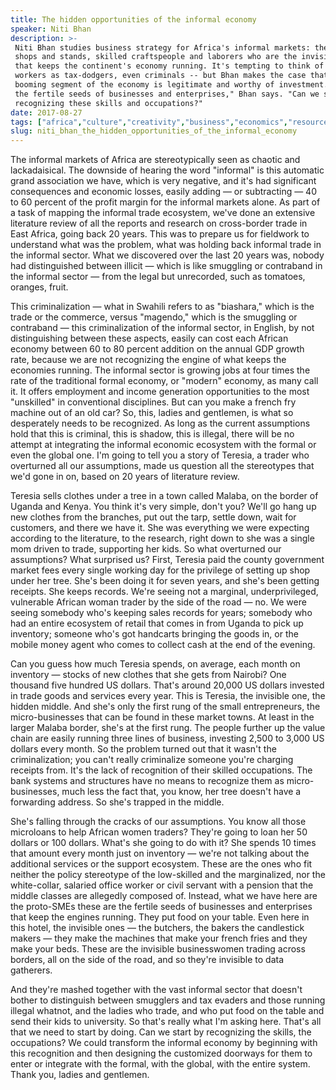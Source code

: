 ```yaml
---
title: The hidden opportunities of the informal economy
speaker: Niti Bhan
description: >-
 Niti Bhan studies business strategy for Africa's informal markets: the small
 shops and stands, skilled craftspeople and laborers who are the invisible engine
 that keeps the continent's economy running. It's tempting to think of these
 workers as tax-dodgers, even criminals -- but Bhan makes the case that this
 booming segment of the economy is legitimate and worthy of investment. "These are
 the fertile seeds of businesses and enterprises," Bhan says. "Can we start by
 recognizing these skills and occupations?"
date: 2017-08-27
tags: ["africa","culture","creativity","business","economics","resources","investment","social-change","society"]
slug: niti_bhan_the_hidden_opportunities_of_the_informal_economy
---
```


The informal markets of Africa are stereotypically seen as chaotic and lackadaisical. The
downside of hearing the word "informal" is this automatic grand association we have, which
is very negative, and it's had significant consequences and economic losses, easily adding
— or subtracting — 40 to 60 percent of the profit margin for the informal markets alone.
As part of a task of mapping the informal trade ecosystem, we've done an extensive
literature review of all the reports and research on cross-border trade in East Africa,
going back 20 years. This was to prepare us for fieldwork to understand what was the
problem, what was holding back informal trade in the informal sector. What we discovered
over the last 20 years was, nobody had distinguished between illicit — which is like
smuggling or contraband in the informal sector — from the legal but unrecorded, such as
tomatoes, oranges, fruit.

This criminalization — what in Swahili refers to as "biashara," which is the trade or the
commerce, versus "magendo," which is the smuggling or contraband — this criminalization of
the informal sector, in English, by not distinguishing between these aspects, easily can
cost each African economy between 60 to 80 percent addition on the annual GDP growth rate,
because we are not recognizing the engine of what keeps the economies running. The informal
sector is growing jobs at four times the rate of the traditional formal economy, or
"modern" economy, as many call it. It offers employment and income generation
opportunities to the most "unskilled" in conventional disciplines. But can you make a
french fry machine out of an old car? So, this, ladies and gentlemen, is what so
desperately needs to be recognized. As long as the current assumptions hold that this is
criminal, this is shadow, this is illegal, there will be no attempt at integrating the
informal economic ecosystem with the formal or even the global one. I'm going to tell you a
story of Teresia, a trader who overturned all our assumptions, made us question all the
stereotypes that we'd gone in on, based on 20 years of literature review.

Teresia sells clothes under a tree in a town called Malaba, on the border of Uganda and
Kenya. You think it's very simple, don't you? We'll go hang up new clothes from the
branches, put out the tarp, settle down, wait for customers, and there we have it. She was
everything we were expecting according to the literature, to the research, right down to
she was a single mom driven to trade, supporting her kids. So what overturned our
assumptions? What surprised us? First, Teresia paid the county government market fees
every single working day for the privilege of setting up shop under her tree. She's been
doing it for seven years, and she's been getting receipts. She keeps records. We're seeing
not a marginal, underprivileged, vulnerable African woman trader by the side of the road —
no. We were seeing somebody who's keeping sales records for years; somebody who had an
entire ecosystem of retail that comes in from Uganda to pick up inventory; someone who's
got handcarts bringing the goods in, or the mobile money agent who comes to collect cash
at the end of the evening.

Can you guess how much Teresia spends, on average, each month on inventory — stocks of new
clothes that she gets from Nairobi? One thousand five hundred US dollars. That's around
20,000 US dollars invested in trade goods and services every year. This is Teresia, the
invisible one, the hidden middle. And she's only the first rung of the small entrepreneurs,
the micro-businesses that can be found in these market towns. At least in the larger
Malaba border, she's at the first rung. The people further up the value chain are easily
running three lines of business, investing 2,500 to 3,000 US dollars every month. So the
problem turned out that it wasn't the criminalization; you can't really criminalize
someone you're charging receipts from. It's the lack of recognition of their skilled
occupations. The bank systems and structures have no means to recognize them as
micro-businesses, much less the fact that, you know, her tree doesn't have a forwarding
address. So she's trapped in the middle.

She's falling through the cracks of our assumptions. You know all those microloans to help
African women traders? They're going to loan her 50 dollars or 100 dollars. What's she
going to do with it? She spends 10 times that amount every month just on inventory — we're
not talking about the additional services or the support ecosystem. These are the ones who
fit neither the policy stereotype of the low-skilled and the marginalized, nor the
white-collar, salaried office worker or civil servant with a pension that the middle
classes are allegedly composed of. Instead, what we have here are the proto-SMEs these are
the fertile seeds of businesses and enterprises that keep the engines running. They put
food on your table. Even here in this hotel, the invisible ones — the butchers, the bakers
the candlestick makers — they make the machines that make your french fries and they make
your beds. These are the invisible businesswomen trading across borders, all on the side
of the road, and so they're invisible to data gatherers.

And they're mashed together with the vast informal sector that doesn't bother to
distinguish between smugglers and tax evaders and those running illegal whatnot, and the
ladies who trade, and who put food on the table and send their kids to university. So
that's really what I'm asking here. That's all that we need to start by doing. Can we
start by recognizing the skills, the occupations? We could transform the informal economy
by beginning with this recognition and then designing the customized doorways for them to
enter or integrate with the formal, with the global, with the entire system. Thank you,
ladies and gentlemen.

<!--
ad_duration=3.33
comment_count=10
event="TEDGlobal 2017"
external_start_time=0
has_talk_citation=1
intro_duration=11.82
is_subtitle_required="False"
is_talk_featured="True"
language="en"
language_swap="False"
native_language="en"
number_of_related_talks=6
number_of_speakers=1
number_of_subtitled_videos=19
number_of_tags=9
number_of_talk_download_languages=19
number_of_talk_more_resources=0
number_of_talk_recommendations=1
number_of_talks_take_actions=0
post_ad_duration=0.83
published_timestamp="2017-11-20 16:03:49"
recording_date="2017-08-27"
speaker_description="Human-centered strategist"
speaker_is_published=1
speaker_name="Niti Bhan"
talk_more_resources=[]
talk_name="The hidden opportunities of the informal economy"
talk_recommendations_blurb="Check out these resources, curated by Niti Bhan"
talks_tags=["africa","culture","creativity","business","economics","resources","investment","social-change","society"]
talks_take_action=[]
url_audio="https://download.ted.com/talks/NitiBhan_2017G.mp3?apikey=acme-roadrunner"
url_photo_speaker="https://pe.tedcdn.com/images/ted/69383f1d42e50749f683d53a92c7cd8beb315fbb_254x191.jpg"
url_photo_talk="https://s3.amazonaws.com/talkstar-photos/uploads/8dbd755d-3f91-4697-a2da-7a979e614562/NitiBhan_2017G-embed.jpg"
url_webpage="https://www.ted.com/talks/niti_bhan_the_hidden_opportunities_of_the_informal_economy"
video_type_name="TED Stage Talk"
-->